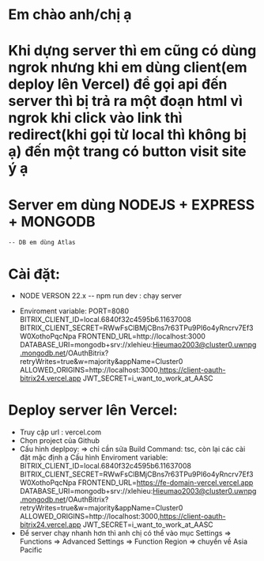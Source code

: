 # Em chào anh/chị ạ

# Khi dựng server thì em cũng có dùng ngrok nhưng khi em dùng client(em deploy lên Vercel) để gọi api đến server thì bị trả ra một đoạn html vì ngrok khi click vào link thì redirect(khi gọi từ local thì không bị ạ) đến một trang có button visit site ý ạ

# Server em dùng NODEJS + EXPRESS + MONGODB

    -- DB em dùng Atlas

# Cài đặt:

-   NODE VERSON 22.x
    -- npm run dev : chạy server

-   Enviroment variable:
    PORT=8080
    BITRIX_CLIENT_ID=local.6840f32c4595b6.11637008
    BITRIX_CLIENT_SECRET=RWwFsClBMjCBns7r63TPu9Pl6o4yRncrv7Ef3W0XothoPqcNpa
    FRONTEND_URL=http://localhost:3000
    DATABASE_URI=mongodb+srv://xlehieu:Hieumao2003@cluster0.uwnpg.mongodb.net/OAuthBitrix?retryWrites=true&w=majority&appName=Cluster0
    ALLOWED_ORIGINS=http://localhost:3000,https://client-oauth-bitrix24.vercel.app
    JWT_SECRET=i_want_to_work_at_AASC

# Deploy server lên Vercel:

-   Truy cập url : vercel.com
-   Chọn project của Github
-   Cấu hình deplpoy:
    => chỉ cần sửa Build Command: tsc, còn lại các cài đặt mặc định ạ
    Cấu hình Enviroment variable:
    BITRIX_CLIENT_ID=local.6840f32c4595b6.11637008
    BITRIX_CLIENT_SECRET=RWwFsClBMjCBns7r63TPu9Pl6o4yRncrv7Ef3W0XothoPqcNpa
    FRONTEND_URL=https://fe-domain-vercel.vercel.app
    DATABASE_URI=mongodb+srv://xlehieu:Hieumao2003@cluster0.uwnpg.mongodb.net/OAuthBitrix?retryWrites=true&w=majority&appName=Cluster0
    ALLOWED_ORIGINS=http://localhost:3000,https://client-oauth-bitrix24.vercel.app
    JWT_SECRET=i_want_to_work_at_AASC
-   Để server chạy nhanh hơn thì anh chị có thể vào mục Settings => Functions => Advanced Settings => Function Region => chuyển về Asia Pacific
